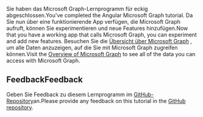 <!-- markdownlint-disable MD002 MD041 -->

<span data-ttu-id="33cd5-101">Sie haben das Microsoft Graph-Lernprogramm für eckig abgeschlossen.</span><span class="sxs-lookup"><span data-stu-id="33cd5-101">You've completed the Angular Microsoft Graph tutorial.</span></span> <span data-ttu-id="33cd5-102">Da Sie nun über eine funktionierende App verfügen, die Microsoft Graph aufruft, können Sie experimentieren und neue Features hinzufügen.</span><span class="sxs-lookup"><span data-stu-id="33cd5-102">Now that you have a working app that calls Microsoft Graph, you can experiment and add new features.</span></span> <span data-ttu-id="33cd5-103">Besuchen Sie die [Übersicht über Microsoft Graph](/graph/overview) , um alle Daten anzuzeigen, auf die Sie mit Microsoft Graph zugreifen können.</span><span class="sxs-lookup"><span data-stu-id="33cd5-103">Visit the [Overview of Microsoft Graph](/graph/overview) to see all of the data you can access with Microsoft Graph.</span></span>

## <a name="feedback"></a><span data-ttu-id="33cd5-104">Feedback</span><span class="sxs-lookup"><span data-stu-id="33cd5-104">Feedback</span></span>

<span data-ttu-id="33cd5-105">Geben Sie Feedback zu diesem Lernprogramm im [GitHub-Repository](https://github.com/microsoftgraph/msgraph-training-angularspa)an.</span><span class="sxs-lookup"><span data-stu-id="33cd5-105">Please provide any feedback on this tutorial in the [GitHub repository](https://github.com/microsoftgraph/msgraph-training-angularspa).</span></span>
